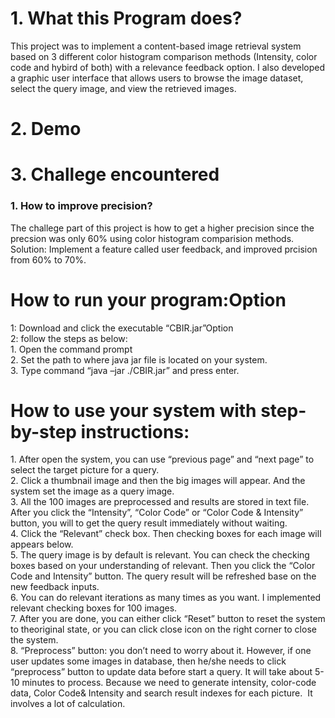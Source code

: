# 1. What this Program does?
This project was to implement a content-based image retrieval system based on 3 different color histogram comparison methods (Intensity, color code and hybird of both) with a relevance feedback option. I also developed a graphic user interface that allows users to browse the image dataset, select the query image, and view the retrieved images. 

# 2. Demo

# 3. Challege encountered
### 1. How to improve precision?    
The challege part of this project is how to get a higher precision since the precsion was only 60% using color histogram comparision methods. 
Solution: Implement a feature called user feedback, and improved prcision from 60% to 70%. 

# How to run your program:Option   
1: Download and click the executable “CBIR.jar”Option     
2: follow the steps as below:    
1. Open the command prompt    
2. Set the path to where java jar file is located on your system.     
3. Type command “java –jar ./CBIR.jar” and press enter.    

# How to use your system with step-by-step instructions:    
1. After open the system, you can use “previous page” and “next page” to select the target picture for a query.     
2. Click a thumbnail image and then the big images will appear. And the system set the image as a query image.     
3. All the 100 images are preprocessed and results are stored in text file. After you click the “Intensity”, “Color Code” or “Color Code & Intensity” button, you will to get the query result immediately without waiting.      
4. Click the “Relevant” check box. Then checking boxes for each image will appears below.       
5. The query image is by default is relevant. You can check the checking boxes based on your understanding of relevant. Then you click the “Color Code and Intensity” button. The query result will be refreshed base on the new feedback inputs.     
6. You can do relevant iterations as many times as you want. I implemented relevant checking boxes for 100 images.      
7. After you are done, you can either click “Reset” button to reset the system to theoriginal state, or you can click close icon on the right corner to close the system.     
8. “Preprocess” button: you don’t need to worry about it. However, if one user updates some images in database, then he/she needs to click “preprocess” button to update data before start a query. It will take about 5-10 minutes to process. Because we need to generate intensity, color-code data, Color Code& Intensity and search result indexes for each picture.  It involves a lot of calculation. 

